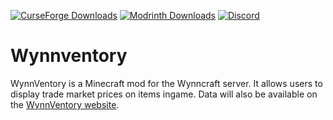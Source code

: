 [![CurseForge Downloads](https://img.shields.io/curseforge/dt/1083173?logo=curseforge&logoColor=%23F16436&label=Downloads&color=%23F16436&link=https%3A%2F%2Fwww.curseforge.com%2Fminecraft%2Fmc-mods%2Fwynnventory)](https://www.curseforge.com/minecraft/mc-mods/wynnventory)
[![Modrinth Downloads](https://img.shields.io/modrinth/dt/CORVJbiT?logo=modrinth&logoColor=%2300AF5C&label=Downloads&color=%2300AF5C&link=https%3A%2F%2Fmodrinth.com%2Fmod%2Fwynnventory)](https://modrinth.com/mod/wynnventory)
[![Discord](https://img.shields.io/discord/1272858777577586769?logo=Discord&logoColor=%235865F2&color=%235865F2&link=https%3A%2F%2Fdiscord.gg%2Fb6ATfrePuR)](https://discord.gg/b6ATfrePuR)

# Wynnventory
WynnVentory is a Minecraft mod for the Wynncraft server. It allows users to display trade market prices on items ingame. Data will also be available on the [WynnVentory website](https://www.wynnventory.com/).
